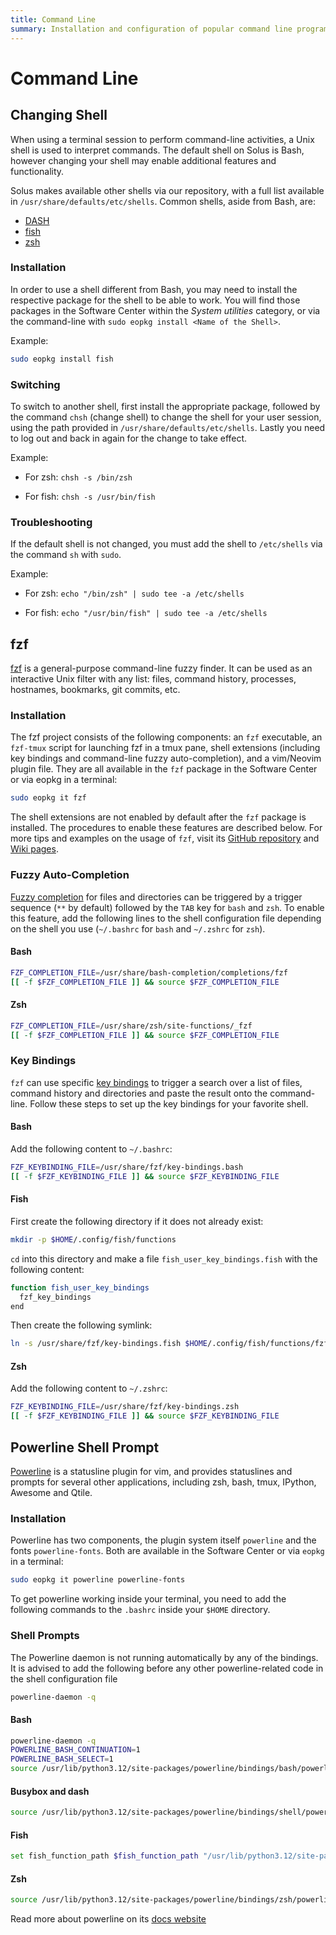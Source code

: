 ```yaml
---
title: Command Line
summary: Installation and configuration of popular command line programs on Solus
---
```


# Command Line

## Changing Shell

When using a terminal session to perform command-line activities, a Unix shell is used to interpret commands. The default shell on Solus is Bash, however changing your shell may enable additional features and functionality.

Solus makes available other shells via our repository, with a full list available in `/usr/share/defaults/etc/shells`. Common shells, aside from Bash, are:

- [DASH](http://gondor.apana.org.au/~herbert/dash/)
- [fish](https://fishshell.com/)
- [zsh](https://zsh.sourceforge.io/)

### Installation

In order to use a shell different from Bash, you may need to install the respective package for the shell to be able to work. You will find those packages in the Software Center within the _System utilities_ category, or via the command-line with `sudo eopkg install <Name of the Shell>`.

Example:

```bash
sudo eopkg install fish
```

### Switching

To switch to another shell, first install the appropriate package, followed by the command `chsh` (change shell) to change the shell for your user session, using the path provided in `/usr/share/defaults/etc/shells`. Lastly you need to log out and back in again for the change to take effect.

Example:

- For zsh: `chsh -s /bin/zsh`

- For fish: `chsh -s /usr/bin/fish`

### Troubleshooting

If the default shell is not changed, you must add the shell to `/etc/shells` via the command `sh` with `sudo`.

Example:

- For zsh: `echo "/bin/zsh" | sudo tee -a /etc/shells`

- For fish: `echo "/usr/bin/fish" | sudo tee -a /etc/shells`

## fzf

[fzf](https://github.com/junegunn/fzf) is a general-purpose command-line fuzzy finder. It can be used as an interactive Unix filter with any list: files, command history, processes, hostnames, bookmarks, git commits, etc.

### Installation

The fzf project consists of the following components: an `fzf` executable, an `fzf-tmux` script for launching fzf in a tmux pane, shell extensions (including key bindings and command-line fuzzy auto-completion), and a vim/Neovim plugin file. They are all available in the `fzf` package in the Software Center or via eopkg in a terminal:

```bash
sudo eopkg it fzf
```

The shell extensions are not enabled by default after the `fzf` package is installed. The procedures to enable these features are described below. For more tips and examples on the usage of `fzf`, visit its [GitHub repository](https://github.com/junegunn/fzf) and [Wiki pages](https://github.com/junegunn/fzf/wiki/examples).

### Fuzzy Auto-Completion

[Fuzzy completion](https://github.com/junegunn/fzf#fuzzy-completion-for-bash-and-zsh) for files and directories can be triggered by a trigger sequence (`**` by default) followed by the `TAB` key for `bash` and `zsh`. To enable this feature, add the following lines to the shell configuration file depending on the shell you use (`~/.bashrc` for `bash` and `~/.zshrc` for `zsh`).

#### Bash

```bash
FZF_COMPLETION_FILE=/usr/share/bash-completion/completions/fzf
[[ -f $FZF_COMPLETION_FILE ]] && source $FZF_COMPLETION_FILE
```

#### Zsh

```bash
FZF_COMPLETION_FILE=/usr/share/zsh/site-functions/_fzf
[[ -f $FZF_COMPLETION_FILE ]] && source $FZF_COMPLETION_FILE
```

### Key Bindings

`fzf` can use specific [key bindings](https://github.com/junegunn/fzf#key-bindings-for-command-line) to trigger a search over a list of files, command history and directories and paste the result onto the command-line. Follow these steps to set up the key bindings for your favorite shell.

#### Bash

Add the following content to `~/.bashrc`:

```bash
FZF_KEYBINDING_FILE=/usr/share/fzf/key-bindings.bash
[[ -f $FZF_KEYBINDING_FILE ]] && source $FZF_KEYBINDING_FILE
```

#### Fish

First create the following directory if it does not already exist:

```bash
mkdir -p $HOME/.config/fish/functions
```

`cd` into this directory and make a file `fish_user_key_bindings.fish` with the following content:

```bash
function fish_user_key_bindings
  fzf_key_bindings
end
```

Then create the following symlink:

```bash
ln -s /usr/share/fzf/key-bindings.fish $HOME/.config/fish/functions/fzf_key_bindings.fish
```

#### Zsh

Add the following content to `~/.zshrc`:

```bash
FZF_KEYBINDING_FILE=/usr/share/fzf/key-bindings.zsh
[[ -f $FZF_KEYBINDING_FILE ]] && source $FZF_KEYBINDING_FILE
```

## Powerline Shell Prompt

[Powerline](https://github.com/powerline) is a statusline plugin for vim, and provides statuslines and prompts for several other applications, including zsh, bash, tmux, IPython, Awesome and Qtile.

### Installation

Powerline has two components, the plugin system itself `powerline` and the
fonts `powerline-fonts`. Both are available in the Software Center or via `eopkg` in a terminal:

```bash
sudo eopkg it powerline powerline-fonts
```

To get powerline working inside your terminal, you need to add the following commands to the `.bashrc` inside your `$HOME` directory.

### Shell Prompts

The Powerline daemon is not running automatically by any of the bindings. It is advised to add the following before any other powerline-related code in the shell configuration file

```bash
powerline-daemon -q
```

#### Bash

```bash
powerline-daemon -q
POWERLINE_BASH_CONTINUATION=1
POWERLINE_BASH_SELECT=1
source /usr/lib/python3.12/site-packages/powerline/bindings/bash/powerline.sh
```

#### Busybox and dash

```bash
source /usr/lib/python3.12/site-packages/powerline/bindings/shell/powerline.sh
```

#### Fish

```bash
set fish_function_path $fish_function_path "/usr/lib/python3.12/site-packages/powerline/bindings/fish/"
```

#### Zsh

```bash
source /usr/lib/python3.12/site-packages/powerline/bindings/zsh/powerline.zsh
```

Read more about powerline on its [docs website](https://powerline.readthedocs.io/en/master/usage.html#shell-prompts-requirements)
